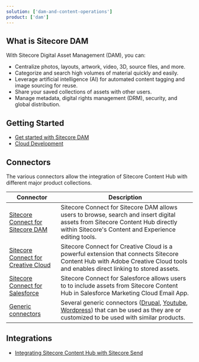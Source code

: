 ```yaml
---
solution: ['dam-and-content-operations']
product: ['dam']
---
```


## What is Sitecore DAM

With Sitecore Digital Asset Management (DAM), you can:

- Centralize photos, layouts, artwork, video, 3D, source files, and more.
- Categorize and search high volumes of material quickly and easily.
- Leverage artificial intelligence (AI) for automated content tagging and image sourcing for reuse.
- Share your saved collections of assets with other users.
- Manage metadata, digital rights management (DRM), security, and global distribution.

## Getting Started
- [Get started with Sitecore DAM](https://docs.stylelabs.com/contenthub/4.1.x/content/user-documentation/content-user-manual/dam.html)
- [Cloud Development](https://docs.stylelabs.com/contenthub/4.1.x/content/integrations/index.html)

## Connectors

The various connectors allow the integration of Sitecore Content Hub with different major product collections.

|Connector|Description|
|---------|---------|
| [Sitecore Connect for Sitecore DAM](https://docs.stylelabs.com/contenthub/4.1.x/content/user-documentation/content-user-manual/integrate/sitecore-connect-for-sitecore-dam/overview.html)             | Sitecore Connect for Sitecore DAM allows users to browse, search and insert digital assets from Sitecore Content Hub directly within Sitecore's Content and Experience editing tools.                                                                                                                                                                                                                                                                      |
| [Sitecore Connect for Creative Cloud](https://docs.stylelabs.com/contenthub/4.1.x/content/user-documentation/content-user-manual/integrate/sitecore-connect-for-creative-cloud/introduction.html)     | Sitecore Connect for Creative Cloud is a powerful extension that connects Sitecore Content Hub with Adobe Creative Cloud tools and enables direct linking to stored assets.                                                                                                                                                                                                                                                                                |
| [Sitecore Connect for Salesforce](https://docs.stylelabs.com/contenthub/4.0.x/content/user-documentation/content-user-manual/integrate/sitecore-connect-for-salesforce-marketing-cloud/overview.html) | Sitecore Connect for Salesforce allows users to to include assets from Sitecore Content Hub in Salesforce Marketing Cloud Email App.                                                                                                                                                                                                                                                                                                                       |
| [Generic connectors](https://docs.stylelabs.com/contenthub/4.0.x/content/integrations/drupal-connector/drupal_connector.html)                                                                         | Several generic connectors ([Drupal](https://docs.stylelabs.com/contenthub/4.0.x/content/integrations/drupal-connector/drupal_connector.html), [Youtube](https://docs.stylelabs.com/contenthub/4.0.x/content/integrations/youtube/youtube-integration.html), [Wordpress](https://docs.stylelabs.com/contenthub/4.0.x/content/integrations/wordpress-connector/overview.html)) that can be used as they are or customized to be used with similar products. |

## Integrations

- [Integrating Sitecore Content Hub with Sitecore Send](/learn/integrations/send-ch)